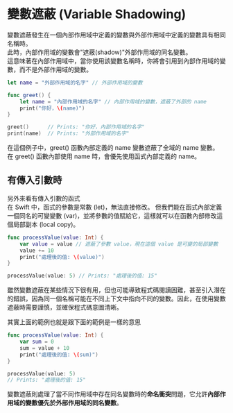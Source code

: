 # 變數遮蔽 (Variable Shadowing)

變數遮蔽發生在一個內部作用域中定義的變數與外部作用域中定義的變數具有相同名稱時。  
此時，內部作用域的變數會"遮蔽(shadow)"外部作用域的同名變數。  
這意味著在內部作用域中，當你使用該變數名稱時，你將會引用到內部作用域的變數，而不是外部作用域的變數。

```swift
let name = "外部作用域的名字" // 外部作用域的變數

func greet() {
    let name = "內部作用域的名字" // 內部作用域的變數，遮蔽了外部的 name
    print("你好，\(name)")       
}

greet()      // Prints: "你好，內部作用域的名字"
print(name)  // Prints: "外部作用域的名字"
```

在這個例子中，greet() 函數內部定義的 name 變數遮蔽了全域的 name 變數。  
在 greet() 函數內部使用 name 時，會優先使用函式內部定義的 name。

## 有傳入引數時

另外來看有傳入引數的函式  
在 Swift 中，函式的參數是常數 (let)，無法直接修改。
但我們能在函式內部定義一個同名的可變變數 (var)，並將參數的值賦給它，這樣就可以在函數內部修改這個局部副本 (local copy)。

```swift
func processValue(value: Int) {
    var value = value // 遮蔽了參數 value，現在這個 value 是可變的局部變數
    value += 10
    print("處理後的值: \(value)")
}

processValue(value: 5) // Prints: "處理後的值: 15"
```

雖然變數遮蔽在某些情況下很有用，但也可能導致程式碼閱讀困難，甚至引入潛在的錯誤，因為同一個名稱可能在不同上下文中指向不同的變數。因此，在使用變數遮蔽時需要謹慎，並確保程式碼意圖清晰。

其實上面的範例也就是跟下面的範例是一樣的意思

```swift
func processValue(value: Int) {
    var sum = 0
    sum = value + 10
    print("處理後的值: \(sum)")
}

processValue(value: 5) 
// Prints: "處理後的值: 15"
```

變數遮蔽則處理了當不同作用域中存在同名變數時的**命名衝突**問題，它允許**內部作用域的變數優先於外部作用域的同名變數**。
